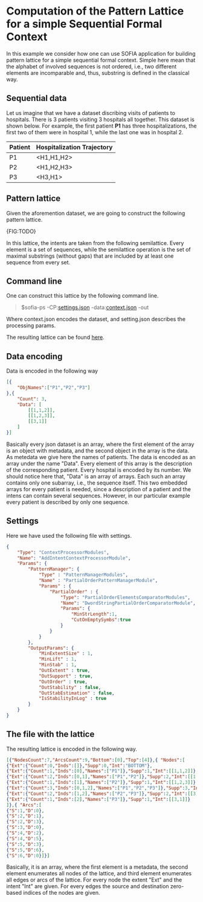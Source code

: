 # Computation of the Pattern Lattice for a simple Sequential Formal Context

In this example we consider how one can use SOFIA application for building pattern lattice for a simple sequential formal context.
Simple here mean that the alphabet of involved sequences is not ordered, i.e., two different elements are incomparable and, thus, substring is defined in the classical way.

## Sequential data

Let us imagine that we have a dataset discribing visits of patients to hospitals. There is 3 patients visiting 3 hospitals all together. This dataset is shown below. For example, the first patient **P1** has three hospitalizations, the first two of them were in hospital 1, while the last one was in hospital 2.

|Patient|Hospitalization Trajectory|
|---|---|
|P1|<H1,H1,H2>|
|P2|<H1,H2,H3>|
|P3|<H3,H1>|

## Pattern lattice

Given the aforemention dataset, we are going to construct the following pattern lattice.

{FIG:TODO}

In this lattice, the intents are taken from the following semilattice. Every element is a set of sequences, while the semilattice operation is the set of maximal substrings (without gaps) that are included by at least one sequence from every set.

## Command line

One can construct this lattice by the following command line.

> $sofia-ps -CP:[settings.json](https://github.com/AlekseyBuzmakov/FCAPS/raw/master/FCAPS/schemas/EXAMPLES/AddIntentContextProcessor-for-StandardFCA.json) -data:[context.json](https://github.com/AlekseyBuzmakov/FCAPS/raw/master/FCAPS/schemas/EXAMPLES/context-for-StandardFCA.json) -out

Where context.json encodes the dataset, and setting.json describes the processing params.

The resulting lattice can be found [here]().

## Data encoding

Data is encoded in the following way

```json
[{
	"ObjNames":["P1","P2","P3"]
},{
	"Count": 3,
	"Data": [
		[[1,1,2]],
		[[1,2,3]],
		[[3,1]]
	]
}]

```

Basically every json dataset is an array, where the first element of the array is an object with metadata, and the second object in the array is the data.
As metedata we give here the names of patients. The data is encoded as an array under the name "Data". Every element of this array is the description of the corresponding patient. Every hospital is encoded by its number. We should notice here that, "Data" is an array of arrays. Each such an array contains only one subarray, i.e., the sequence itself. This two embedded arrays for every patient is needed, since a description of a patient and the intens can contain several sequences. However, in our particular example every patient is described by only one sequence.

## Settings

Here we have used the following file with settings.

```json
{
	"Type": "ContextProcessorModules",
	"Name": "AddIntentContextProcessorModule",
	"Params": {
		"PatternManager": {
			"Type" : "PatternManagerModules",
			"Name" : "PartialOrderPatternManagerModule",
			"Params" : {
				"PartialOrder" : {
					"Type": "PartialOrderElementsComparatorModules",
					"Name": "DwordStringPartialOrderComparatorModule",
					"Params": {
						"MinStrLength":1,
						"CutOnEmptySymbs":true
					}
				}
			}
		},
		"OutputParams": {
			"MinExtentSize" : 1,
			"MinLift" : 1,
			"MinStab" : 1,
			"OutExtent" : true,
			"OutSupport" : true,
			"OutOrder" : true,
			"OutStability" : false,
			"OutStabEstimation" : false,
			"IsStabilityInLog" : true
		}
	}
}
```

## The file with the lattice

The resulting lattice is encoded in the following way.

```json
[{"NodesCount":7,"ArcsCount":9,"Bottom":[0],"Top":[4]},{ "Nodes":[
{"Ext":{"Count":0,"Inds":[]},"Supp":0,"Int":"BOTTOM"},
{"Ext":{"Count":1,"Inds":[0],"Names":["P1"]},"Supp":1,"Int":[[1,1,2]]},
{"Ext":{"Count":2,"Inds":[0,1],"Names":["P1","P2"]},"Supp":2,"Int":[[1,2]]},
{"Ext":{"Count":1,"Inds":[1],"Names":["P2"]},"Supp":1,"Int":[[1,2,3]]},
{"Ext":{"Count":3,"Inds":[0,1,2],"Names":["P1","P2","P3"]},"Supp":3,"Int":[[1]]},
{"Ext":{"Count":2,"Inds":[1,2],"Names":["P2","P3"]},"Supp":2,"Int":[[3],[1]]},
{"Ext":{"Count":1,"Inds":[2],"Names":["P3"]},"Supp":1,"Int":[[3,1]]}
]},{ "Arcs":[
{"S":1,"D":0},
{"S":2,"D":1},
{"S":2,"D":3},
{"S":3,"D":0},
{"S":4,"D":2},
{"S":4,"D":5},
{"S":5,"D":3},
{"S":5,"D":6},
{"S":6,"D":0}]}]
```

Basically, it is an array, where the first element is a metadata, the second element enumerates all nodes of the lattice, and third element enumerates all edges or arcs of the lattice. For every node the extent "Ext" and the intent "Int" are given. For every edges the source and destination zero-based indices of the nodes are given.

